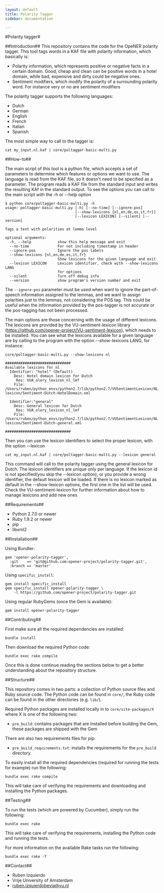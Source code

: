 ```yaml
---
layout: default
title: Polarity Tagger
sidebar: documentation

---
```




<div id='readme'></div>

#Polarity tagger#

##Introduction##
This repository contains the code for the OpeNER polarity tagger. This tool tags words in a KAF file with polarity information, which basically is:

* Polarity information, which represents positive or negative facts in a certain domain. Good, cheap and clean can be positive words in a hotel domain, while
bad, expensive and dirty could be negative ones.
* Sentiment modifiers, which modify the polarity of a surrounding polarity word. For instance very or no are sentiment modifiers

The polarity tagger supports the following languages:

* Dutch
* German
* English
* French
* Italian
* Spanish

The most simple way to call to the tagger is:
````shell
cat my_input.nl.kaf | core/poltagger-basic-multi.py
````


##How-to##

The main script of this tool is a python file, which accepts a set of parameters to determine which features
or options we want to use. The language is read from the KAF file, so it doesn't need to be specified as a parameter.
The program reads a KAF file from the standard input and writes the resulting KAf in the standard output.
To see the options you can call to the main script with the -h or --help option
````shell
$ python core/poltagger-basic-multi.py -h
usage: poltagger-basic-multi.py [-h] [--no-time] [--ignore-pos]
                                [--show-lexicons {nl,en,de,es,it,fr}]
                                [--lexicon LEXICON] [--silent] [--version]

Tags a text with polarities at lemma level

optional arguments:
  -h, --help            show this help message and exit
  --no-time             For not including timestamp in header
  --ignore-pos          Ignore the pos labels
  --show-lexicons {nl,en,de,es,it,fr}
                        Show lexicons for the given language and exit
  --lexicon LEXICON     Lexicon identifier, check with --show-lexicons LANG
                        for options
  --silent              Turn off debug info
  --version             show program's version number and exit
````

The `--ignore-pos` parameter must be used when want to ignore the part-of-speech information assigned to the lemmas, and we want to assign polarities
just to the lemmas, not considering the POS tag. This could be useful when the information provided by the pos-tagger is not accurate or the pos-tagging
has not been processed.

The main options are those concerning with the usage of different lexicons. The lexicons are provided by the
VU-sentiment-lexicon library (https://github.com/opener-project/VU-sentiment-lexicon), which needs to be installed.
You can see what the lexicons available for a given language are by calling to the program with the option --show-lexicons LANG,
for instance:
````shell
core/poltagger-basic-multi.py --show-lexicons nl

##############################
Available lexicons for nl
  Identifier: "hotel" (Default)
    Desc: Hotel domain lexicon for Dutch
     Res: VUA_olery_lexicon_nl_lmf
    File: /Users/ruben/python_envs/python2.7/lib/python2.7/VUSentimentLexicon/NL-lexicon/Sentiment-Dutch-HotelDomain.xml

  Identifier:"general"
    Desc: General lexicon for Dutch
     Res: VUA_olery_lexicon_nl_lmf
    File: /Users/ruben/python_envs/python2.7/lib/python2.7/VUSentimentLexicon/NL-lexicon/Sentiment-Dutch-general.xml

##############################
````

Then you can use the lexicon identifiers to select the proper lexicon, with the option --lexicon
````shell
cat my_input.nl.kaf | core/poltagger-basic-multi.py --lexicon general
````

This command will call to the polarity tagger using the general lexicon for Dutch. The lexicon identifiers are unique only per language.
If the lexicon id is not specified(you skip the --lexicon option), or you provide a wrong identifier, the default lexicon will be loaded.
If there is no lexicon marked as default in the --show-lexicon options, the first one in the list will be used. Check the VU-sentiment-lexicon
for further information about how to manage lexicons and add new ones

##Requirements##

* Python 2.7.0 or newer
* Ruby 1.9.2 or newer
* pip
* libxml2

##Installation##

Using Bundler:

    gem 'opener-polarity-tagger',
      :git    => 'git@github.com:opener-project/polarity-tagger.git',
      :branch => 'master'

Using `specific_install`:

    gem install specific_install
    gem specific_install opener-polarity-tagger \
        -l https://github.com/opener-project/polarity-tagger.git

Using regular RubyGems (once the Gem is available):

    gem install opener-polarity-tagger

##Contributing##

First make sure all the required dependencies are installed:

    bundle install

Then download the required Python code:

    bundle exec rake compile

Once this is done continue reading the sections below to get a better
understanding about the repository structure.

##Structure##

This repository comes in two parts: a collection of Python source files and
Ruby source code. The Python code can be found in `core/`, the Ruby code can be
found in the other directories (e.g. `lib/`).

Required Python packages are installed locally in to `core/site-packages/X`
where X is one of the following two:

* `pre_build`: contains packages that are installed before building the Gem,
  these packages are shipped with the Gem

There are also two requirements files for pip:

* `pre_build_requirements.txt`: installs the requirements for the `pre_build`
  directory.

To easily install all the required dependencies (required for running the tests
for example) run the following:

    bundle exec rake compile

This will take care of verifying the requirements and downloading and
installing the Python packages.

##Testing##

To run the tests (which are powered by Cucumber), simply run the following:

    bundle exec rake

This will take care of verifying the requirements, installing the Python code
and running the tests.

For more information on the available Rake tasks run the following:

    bundle exec rake -T
    
##Contact##
* Ruben Izquierdo
* Vrije University of Amsterdam
* ruben.izquierdobevia@vu.nl


